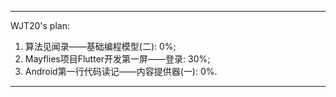 
---

WJT20's plan:

1. 算法见闻录——基础编程模型(二): 0%;
2. Mayflies项目Flutter开发第一屏——登录: 30%;
3. Android第一行代码读记——内容提供器(一): 0%.

---
